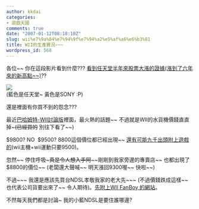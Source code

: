 ```yaml
---
author: kkdai
categories:
- 遊戲天國
comments: true
date: "2007-01-12T08:18:10Z"
slug: wii%e7%9a%84%e7%94%9f%e7%94%a2%e5%af%a6%e6%b3%81
title: WII的生產實況~~~
wordpress_id: 568
---
```


各位~~ 你在這段影片看到什麼??? [看到任天堂半年來股票大漲的證據(漲到了六年來的新高點~~)](http://www.joystiq.com/2006/09/05/wii-anticipation-drives-nintendo-stock-price-to-six-year-high/)??

[![](http://www.blogsmithmedia.com/www.joystiq.com/media/2006/09/chartssonyvsnint.jpg)](http://ce.seekingalpha.com/article/16339)  
(藍色是任天堂~ 黃色是SONY :P)

還是裡面有你買不到的怨念???

最近[巴哈姆特-WII討論版](http://webbbs.gamer.com.tw/brdAnnounce.php?brd=Wii)裡面，最火熱的話題~~ 不過就是WII的水貨機價錢直直掉~~~(已經買的~~ 別往下看了~~)

$9800? NO  $9500? 8800這個價位都已經出現~~ [還有可能九千出頭附上遊戲的](http://webbbs.gamer.com.tw/readPost.php?brd=Wii&p=9061&maxpos=9107&thread=-999)(wii主機+wii運動只要9500)。

忽然~~ 停住呼吸~~~真是令人想入手阿~~~~剛剛到我家旁邊的專賣店~~ 也都出現了$8800的價位~~ (老闆還大聲喊~~ 明天漲回9300喔~~ 快啦~~)

不過~~~ 我還是應該先買台NDSL孝敬我家的老大先~~~ (不過價錢跌成這樣~~ 也代表公司貨要出來了~~ 令人期待)。[先附上WII FanBoy 的網站](http://www.nintendowiifanboy.com/)。

不然每天我們都是討論~ 我的小藍NDSL是要住誰哪邊?
